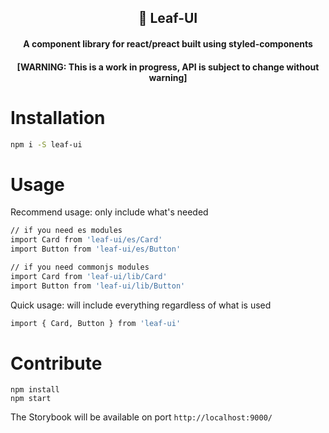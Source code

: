 <div align="center">

## 🍃 Leaf-UI
#### A component library for react/preact built using styled-components
#### [WARNING: This is a work in progress, API is subject to change without warning]

</div>

# Installation

``` bash
npm i -S leaf-ui
```

# Usage

Recommend usage: only include what's needed
``` bash
// if you need es modules
import Card from 'leaf-ui/es/Card'
import Button from 'leaf-ui/es/Button'

// if you need commonjs modules
import Card from 'leaf-ui/lib/Card'
import Button from 'leaf-ui/lib/Button'
```

Quick usage: will include everything regardless of what is used
``` bash
import { Card, Button } from 'leaf-ui'
```

# Contribute

```
npm install
npm start
```

The Storybook will be available on port `http://localhost:9000/`
